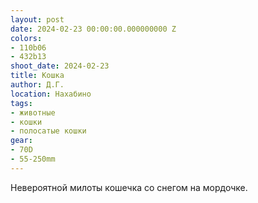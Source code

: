 ```yaml
---
layout: post
date: 2024-02-23 00:00:00.000000000 Z
colors:
- 110b06
- 432b13
shoot_date: 2024-02-23
title: Кошка
author: Д.Г.
location: Нахабино
tags:
- животные
- кошки
- полосатые кошки
gear:
- 70D
- 55-250mm
---
```

Невероятной милоты кошечка со снегом на мордочке.

